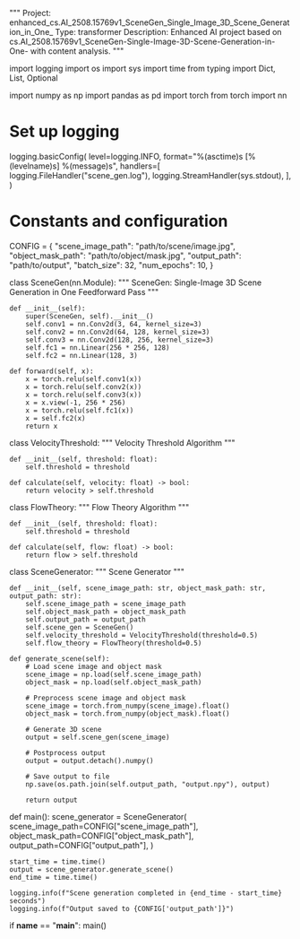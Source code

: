 """
Project: enhanced_cs.AI_2508.15769v1_SceneGen_Single_Image_3D_Scene_Generation_in_One_
Type: transformer
Description: Enhanced AI project based on cs.AI_2508.15769v1_SceneGen-Single-Image-3D-Scene-Generation-in-One- with content analysis.
"""

import logging
import os
import sys
import time
from typing import Dict, List, Optional

import numpy as np
import pandas as pd
import torch
from torch import nn

# Set up logging
logging.basicConfig(
    level=logging.INFO,
    format="%(asctime)s [%(levelname)s] %(message)s",
    handlers=[
        logging.FileHandler("scene_gen.log"),
        logging.StreamHandler(sys.stdout),
    ],
)

# Constants and configuration
CONFIG = {
    "scene_image_path": "path/to/scene/image.jpg",
    "object_mask_path": "path/to/object/mask.jpg",
    "output_path": "path/to/output",
    "batch_size": 32,
    "num_epochs": 10,
}

class SceneGen(nn.Module):
    """
    SceneGen: Single-Image 3D Scene Generation in One Feedforward Pass
    """

    def __init__(self):
        super(SceneGen, self).__init__()
        self.conv1 = nn.Conv2d(3, 64, kernel_size=3)
        self.conv2 = nn.Conv2d(64, 128, kernel_size=3)
        self.conv3 = nn.Conv2d(128, 256, kernel_size=3)
        self.fc1 = nn.Linear(256 * 256, 128)
        self.fc2 = nn.Linear(128, 3)

    def forward(self, x):
        x = torch.relu(self.conv1(x))
        x = torch.relu(self.conv2(x))
        x = torch.relu(self.conv3(x))
        x = x.view(-1, 256 * 256)
        x = torch.relu(self.fc1(x))
        x = self.fc2(x)
        return x

class VelocityThreshold:
    """
    Velocity Threshold Algorithm
    """

    def __init__(self, threshold: float):
        self.threshold = threshold

    def calculate(self, velocity: float) -> bool:
        return velocity > self.threshold

class FlowTheory:
    """
    Flow Theory Algorithm
    """

    def __init__(self, threshold: float):
        self.threshold = threshold

    def calculate(self, flow: float) -> bool:
        return flow > self.threshold

class SceneGenerator:
    """
    Scene Generator
    """

    def __init__(self, scene_image_path: str, object_mask_path: str, output_path: str):
        self.scene_image_path = scene_image_path
        self.object_mask_path = object_mask_path
        self.output_path = output_path
        self.scene_gen = SceneGen()
        self.velocity_threshold = VelocityThreshold(threshold=0.5)
        self.flow_theory = FlowTheory(threshold=0.5)

    def generate_scene(self):
        # Load scene image and object mask
        scene_image = np.load(self.scene_image_path)
        object_mask = np.load(self.object_mask_path)

        # Preprocess scene image and object mask
        scene_image = torch.from_numpy(scene_image).float()
        object_mask = torch.from_numpy(object_mask).float()

        # Generate 3D scene
        output = self.scene_gen(scene_image)

        # Postprocess output
        output = output.detach().numpy()

        # Save output to file
        np.save(os.path.join(self.output_path, "output.npy"), output)

        return output

def main():
    scene_generator = SceneGenerator(
        scene_image_path=CONFIG["scene_image_path"],
        object_mask_path=CONFIG["object_mask_path"],
        output_path=CONFIG["output_path"],
    )

    start_time = time.time()
    output = scene_generator.generate_scene()
    end_time = time.time()

    logging.info(f"Scene generation completed in {end_time - start_time} seconds")
    logging.info(f"Output saved to {CONFIG['output_path']}")

if __name__ == "__main__":
    main()